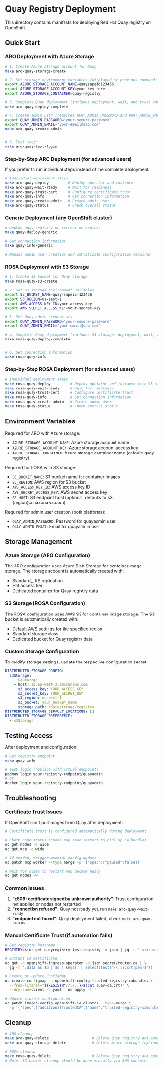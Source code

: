 # Quay Registry Deployment

This directory contains manifests for deploying Red Hat Quay registry on OpenShift.

## Quick Start

### ARO Deployment with Azure Storage
```bash
# 1. Create Azure storage account for Quay
make aro-quay-storage-create

# 2. Set storage environment variables (displayed by previous command)
export AZURE_STORAGE_ACCOUNT_NAME=quaysapeic123456
export AZURE_STORAGE_ACCOUNT_KEY=your-key-here
export AZURE_STORAGE_CONTAINER=quay-registry

# 3. Complete Quay deployment (includes deployment, wait, and trust configuration)
make aro-quay-deploy-complete

# 4. Create admin user (requires QUAY_ADMIN_PASSWORD and QUAY_ADMIN_EMAIL environment variables)
export QUAY_ADMIN_PASSWORD="your-secure-password"
export QUAY_ADMIN_EMAIL="your-email@sap.com"
make aro-quay-create-admin


# 6. Test login
make aro-quay-test-login
```

### Step-by-Step ARO Deployment (for advanced users)
If you prefer to run individual steps instead of the complete deployment:

```bash
# Individual deployment steps
make aro-quay-deploy         # Deploy operator and instance
make aro-quay-wait-ready     # Wait for readiness
make aro-quay-trust-cert     # Configure certificate trust
make aro-quay-info           # Get connection information
make aro-quay-create-admin   # Create admin user
make aro-quay-status         # Check overall status
```

### Generic Deployment (any OpenShift cluster)
```bash
# Deploy Quay registry on current oc context
make quay-deploy-generic

# Get connection information
make quay-info-generic

# Manual admin user creation and certificate configuration required
```

### ROSA Deployment with S3 Storage
```bash
# 1. Create S3 bucket for Quay storage
make rosa-quay-s3-create

# 2. Set S3 storage environment variables
export S3_BUCKET_NAME=quay-sapeic-123456
export S3_REGION=us-east-1
export AWS_ACCESS_KEY_ID=your-access-key
export AWS_SECRET_ACCESS_KEY=your-secret-key

# 3. Set Quay admin credentials
export QUAY_ADMIN_PASSWORD="your-secure-password"
export QUAY_ADMIN_EMAIL="your-email@sap.com"

# 4. Complete Quay deployment (includes S3 storage, deployment, wait, and trust configuration)
make rosa-quay-deploy-complete


# 6. Get connection information
make rosa-quay-info
```

### Step-by-Step ROSA Deployment (for advanced users)
```bash
# Individual deployment steps
make rosa-quay-deploy         # Deploy operator and instance with S3 storage
make rosa-quay-wait-ready     # Wait for readiness
make rosa-quay-trust-cert     # Configure certificate trust
make rosa-quay-info           # Get connection information
make rosa-quay-create-admin   # Create admin user
make rosa-quay-status         # Check overall status
```

## Environment Variables

Required for ARO with Azure storage:
- `AZURE_STORAGE_ACCOUNT_NAME`: Azure storage account name
- `AZURE_STORAGE_ACCOUNT_KEY`: Azure storage account access key  
- `AZURE_STORAGE_CONTAINER`: Azure storage container name (default: quay-registry)

Required for ROSA with S3 storage:
- `S3_BUCKET_NAME`: S3 bucket name for container images
- `S3_REGION`: AWS region for S3 bucket
- `AWS_ACCESS_KEY_ID`: AWS access key ID
- `AWS_SECRET_ACCESS_KEY`: AWS secret access key
- `S3_HOST`: S3 endpoint host (optional, defaults to s3.{region}.amazonaws.com)

Required for admin user creation (both platforms):
- `QUAY_ADMIN_PASSWORD`: Password for quayadmin user
- `QUAY_ADMIN_EMAIL`: Email for quayadmin user

## Storage Management

### Azure Storage (ARO Configuration)
The ARO configuration uses Azure Blob Storage for container image storage. The storage account is automatically created with:
- Standard_LRS replication
- Hot access tier  
- Dedicated container for Quay registry data

### S3 Storage (ROSA Configuration)  
The ROSA configuration uses AWS S3 for container image storage. The S3 bucket is automatically created with:
- Default AWS settings for the specified region
- Standard storage class
- Dedicated bucket for Quay registry data

### Custom Storage Configuration
To modify storage settings, update the respective configuration secret:

```yaml
DISTRIBUTED_STORAGE_CONFIG:
  s3Storage:
    - S3Storage
    - host: s3.eu-west-2.amazonaws.com
      s3_access_key: YOUR_ACCESS_KEY
      s3_secret_key: YOUR_SECRET_KEY
      s3_region: eu-west-1
      s3_bucket: your_bucket_name
      storage_path: /datastorage/registry
DISTRIBUTED_STORAGE_DEFAULT_LOCATIONS: []
DISTRIBUTED_STORAGE_PREFERENCE:
  - s3Storage
```

## Testing Access

After deployment and configuration:

```bash
# Get registry endpoint
make quay-info

# Test login (replace with actual endpoint)
podman login your-registry-endpoint/quayadmin
# or
docker login your-registry-endpoint/quayadmin
```

## Troubleshooting

### Certificate Trust Issues
If OpenShift can't pull images from Quay after deployment:

```bash
# Certificate trust is configured automatically during deployment

# Check node status (nodes may need restart to pick up CA bundle)
oc get nodes -o wide
oc get mcp -o wide

# If needed, trigger machine config update
oc patch mcp worker --type merge -p '{"spec":{"paused":false}}'

# Wait for nodes to restart and become Ready
oc get nodes -w
```

### Common Issues
1. **"x509: certificate signed by unknown authority"**: Trust configuration not applied or nodes not restarted
2. **"connection refused"**: Quay not ready yet, run `make aro-quay-wait-ready`
3. **"endpoint not found"**: Quay deployment failed, check `make aro-quay-status`

### Manual Certificate Trust (if automation fails)
```bash
# Get registry hostname
REGISTRY=$(oc get quayregistry test-registry -o json | jq -r '.status.registryEndpoint' | sed 's/^https:\/\///')

# Extract CA certificate
oc get -n openshift-ingress-operator -o json secret/router-ca | \
  jq -r '.data as $d | $d | keys[] | select(test("\\.(?:crt|pem)$")) | $d[.] | @base64d' > quay-ca.crt

# Create or update ConfigMap
oc create configmap -n openshift-config trusted-registry-cabundles \
  --from-literal="${REGISTRY//:/..}=$(cat quay-ca.crt)" \
  --dry-run=client -o yaml | oc apply -f -

# Update cluster configuration
oc patch images.config.openshift.io cluster --type=merge \
  -p '{"spec":{"additionalTrustedCA":{"name":"trusted-registry-cabundles"}}}'
```

## Cleanup

```bash
# ARO cleanup
make aro-quay-delete                    # Delete Quay registry and operator
make aro-quay-storage-delete            # Delete Azure storage (optional, will lose all registry data)

# ROSA cleanup  
make rosa-quay-delete                   # Delete Quay registry and operator
# Note: S3 bucket cleanup should be done manually via AWS console
```